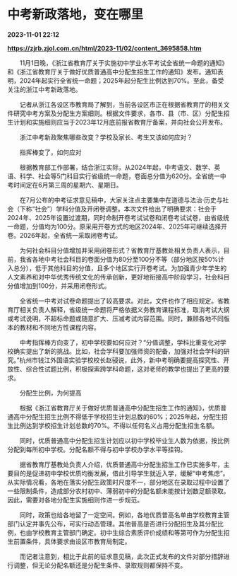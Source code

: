 # 中考新政落地，变在哪里

**2023-11-01 22:12**

**https://zjrb.zjol.com.cn/html/2023-11/02/content_3695858.htm**

　　11月1日晚，《浙江省教育厅关于实施初中学业水平考试全省统一命题的通知》和《浙江省教育厅关于做好优质普通高中分配生招生工作的通知》发布。通知表明，2024年起实行全省统一命题；2025年起分配生比例达到70%。至此，备受关注的浙江中考新政落地。

　　记者从浙江各设区市教育局了解到，当前各设区市正在根据省教育厅的相关文件研究中考方案及分配生方案细则。根据文件要求，各市、县（市、区）分配生招生计划和实施细则应当于2023年12月底前报省教育厅备案，并向社会公开发布。

　　浙江中考新政聚焦哪些改变？学校及家长、考生又该如何应对？

　　指挥棒变了，如何应对

　　根据教育部工作部署，结合浙江实际，从2024年起，中考语文、数学、英语、科学、社会等5门科目实行省级统一命题，卷面总分值为620分。全省统一中考时间定在6月第三周的星期六、星期日。

　　在7月公布的中考征求意见稿中，大家关注点主要集中在道德与法治·历史与社会（下称“社会”）学科分值及开闭卷调整。本次文件给出了明确要求：社会于2024年、2025年设置过渡期，同时命制开卷考试试卷和闭卷考试试卷，由省级统一命题，分值均为100分。原采用开卷方式的地区2024年、2025年可继续选择开卷。2026年起，全省统一采取闭卷考试。

　　为何社会科目分值增加并采用闭卷形式？省教育厅基教处相关负责人表示，目前，我省各地中考社会科目的卷面分值为80分至100分不等（部分地区按50%计入总分），低于其他科目的分值，且多个地区实行开卷考试。为加强青少年学生的人文素养和对中华优秀传统文化的传承创新，更好地衔接高中阶段学习，社会科目分值增加到100分，并采用闭卷形式。

　　全省统一中考对试卷命题提出了较高要求。对此，文件也作了相应规定。省教育厅相关负责人解释，省级统一命题将严格依据义务教育课程标准，取消考试大纲或考试说明，不超标命题或随意扩大、压减考试内容范围。同时，兼顾各地不同版本的教材和不同地方性课程内容。

　　中考指挥棒方向变了，初中学校要如何应对？“分值调整，学科比重变化对学校确实提出了新的挑战。比如，社会学科要加强师资的配备，加强对社会学科的研究。”杭州市钱江外国语实验学校校长赵骎说，此外，新中考明确要提高探究性、开放性、综合性试题比例，积极探索跨学科命题，这对老师的教学也提出了更高的要求。

　　分配生比例，为何提高

　　根据《浙江省教育厅关于做好优质普通高中分配生招生工作的通知》，优质普通高中分配生招生比例不得低于学校招生计划总数的60%；2025年起，分配生招生比例达到学校招生计划总数的70%。不得以任何名义占用分配生招生名额。

　　同时，优质普通高中分配生招生计划应以初中学校毕业生人数为依据，按比例分配到每所初中学校。分配名额不得与初中学校办学水平等挂钩。

　　据省教育厅基教处负责人介绍，优质普通高中分配生招生工作已实施多年，主要目的是促进初中学校优质均衡发展，借此引导学生就近入学，缓解“中考焦虑”。从实际情况看，各地在落实分配生政策时尺度不一，部分地区在录取过程中设置了一些限制条件，造成部分农村初中、薄弱初中的分配名额未能按计划数足额录取。因此，需要对各地分配生实施细则作进一步规范。

　　同时，政策也给各地留了一定空间。例如，各地优质普高名单由学校教育主管部门认定并事先公布，可实行动态管理。其他普高是否进行分配招生及其分配比例，也由学校教育主管部门确定。初中生综合素质评价成绩和等第可作为分配生招生前置条件，具体要求由设区市教育局制定。

　　而记者注意到，相比于此前的征求意见稿，此次正式发布的文件对部分措辞进行调整，但无论分配名额还是分配生条件、录取规则都保持不变。